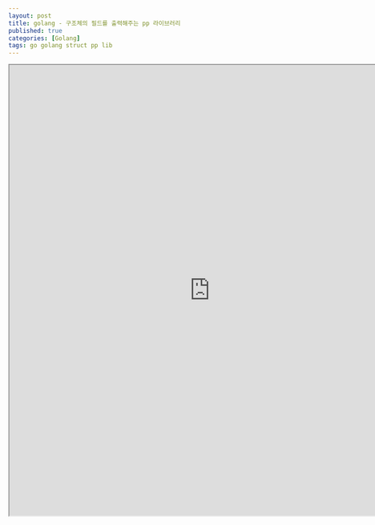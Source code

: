 ```yaml
---
layout: post
title: golang - 구조체의 필드를 출력해주는 pp 라이브러리
published: true
categories: [Golang]
tags: go golang struct pp lib
---
```

<iframe width="800" height="900" src="https://docs.google.com/document/d/e/2PACX-1vQg23Y_OswTRxEddcGjMG5EK-F8BOvznYKCyEKIt5KDxskoLcxkvWxcN4b9ubwLUgKwhvEOqw9UZHCg/pub?embedded=true"></iframe>    
  